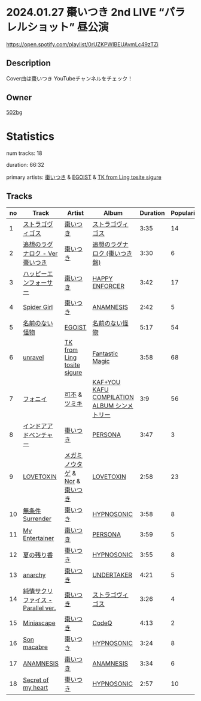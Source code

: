 # 2024.01.27 棗いつき 2nd LIVE “パラレルショット”  昼公演
https://open.spotify.com/playlist/0rUZKPWIBEUAvmLc49zTZi

## Description
Cover曲は棗いつき YouTubeチャンネルをチェック！

## Owner
[502bg](https://open.spotify.com/user/4woroafc3tx648l7zc8quofbf)

# Statistics
num tracks: 18

duration: 66:32

primary artists: [棗いつき](https://open.spotify.com/artist/1ppZuEdue8Q5RV6jDiXQ7t) & [EGOIST](https://open.spotify.com/artist/0k7JZhYS35IewiKNHW7KMj) & [TK from Ling tosite sigure](https://open.spotify.com/artist/3B9O5mYYw89fFXkwKh7jCS)

## Tracks
| no | Track | Artist | Album | Duration | Popularity |
| -- | ----- | ------ | ----- | -------- | ---------- |
| 1 | [ストラゴヴィゴス](https://open.spotify.com/track/2obZbmqYaVkPpZPimwKCBW) | [棗いつき](https://open.spotify.com/artist/1ppZuEdue8Q5RV6jDiXQ7t) | [ストラゴヴィゴス](https://open.spotify.com/album/0sKyREt8Mg9VJW0s0vwmWB) | 3:35 | 14 |
| 2 | [追想のラグナロク - Ver 棗いつき](https://open.spotify.com/track/6gggazVmecotVn8cZN3u0z) | [棗いつき](https://open.spotify.com/artist/1ppZuEdue8Q5RV6jDiXQ7t) | [追想のラグナロク (棗いつき盤)](https://open.spotify.com/album/37BDw5IW5kGG4iPqkIf3M3) | 3:30 | 6 |
| 3 | [ハッピーエンフォーサー](https://open.spotify.com/track/4Sl25GmqNWSMDC5plSpHsA) | [棗いつき](https://open.spotify.com/artist/1ppZuEdue8Q5RV6jDiXQ7t) | [HAPPY ENFORCER](https://open.spotify.com/album/1zvKmIhu8eQBw8t7veIKWW) | 3:42 | 17 |
| 4 | [Spider Girl](https://open.spotify.com/track/7tC1BMOYXstr2ROxU6fShJ) | [棗いつき](https://open.spotify.com/artist/1ppZuEdue8Q5RV6jDiXQ7t) | [ANAMNESIS](https://open.spotify.com/album/4SpMO3RF0ITtNCkGyqvC4Q) | 2:42 | 5 |
| 5 | [名前のない怪物](https://open.spotify.com/track/7ebceNRVeFRFpd4qLENYpO) | [EGOIST](https://open.spotify.com/artist/0k7JZhYS35IewiKNHW7KMj) | [名前のない怪物](https://open.spotify.com/album/7f7ca0HGWNd2UJDmaV7dUG) | 5:17 | 54 |
| 6 | [unravel](https://open.spotify.com/track/1rN9QoVxw5U7TJkyaUR8C1) | [TK from Ling tosite sigure](https://open.spotify.com/artist/3B9O5mYYw89fFXkwKh7jCS) | [Fantastic Magic](https://open.spotify.com/album/1jLua47U6YKYY4GyktVbBb) | 3:58 | 68 |
| 7 | [フォニイ](https://open.spotify.com/track/2UUwBDALzJuThY88Ro2lD2) | [可不](https://open.spotify.com/artist/3VxmIoSoAMfL0xAAQ7jHqE) & [ツミキ](https://open.spotify.com/artist/7ctyyNnO9O2dDD8bHjkCAh) | [KAF+YOU KAFU COMPILATION ALBUM シンメトリー](https://open.spotify.com/album/6ehjRidMkDZjWH82C4MbXR) | 3:9 | 56 |
| 8 | [インドアアドベンチャー](https://open.spotify.com/track/5XPdYgXoOkGujyA3UtPHUI) | [棗いつき](https://open.spotify.com/artist/1ppZuEdue8Q5RV6jDiXQ7t) | [PERSONA](https://open.spotify.com/album/77p2FUr3PH40LCdRSz79g1) | 3:47 | 3 |
| 9 | [LOVETOXIN](https://open.spotify.com/track/3GhIOCPVcTnhKfxEl4qFEp) | [メガミノウタゲ](https://open.spotify.com/artist/6CxEczBOcny5WD1BpL0sX8) & [Nor](https://open.spotify.com/artist/3wzLoR43XSiPV1smicPd8p) & [棗いつき](https://open.spotify.com/artist/1ppZuEdue8Q5RV6jDiXQ7t) | [LOVETOXIN](https://open.spotify.com/album/1rIO0ysE6AOI2bzE739qiC) | 2:58 | 23 |
| 10 | [無条件Surrender](https://open.spotify.com/track/2d3F4DimNVtWXEgVddbo6L) | [棗いつき](https://open.spotify.com/artist/1ppZuEdue8Q5RV6jDiXQ7t) | [HYPNOSONIC](https://open.spotify.com/album/0vUrlvbDctUL6x0PMVDYUk) | 3:58 | 8 |
| 11 | [My Entertainer](https://open.spotify.com/track/0IZe0tNAuYxVJg7c3FwvtH) | [棗いつき](https://open.spotify.com/artist/1ppZuEdue8Q5RV6jDiXQ7t) | [PERSONA](https://open.spotify.com/album/77p2FUr3PH40LCdRSz79g1) | 3:59 | 5 |
| 12 | [夏の残り香](https://open.spotify.com/track/1cF9o5nKff5DBbecn02bWV) | [棗いつき](https://open.spotify.com/artist/1ppZuEdue8Q5RV6jDiXQ7t) | [HYPNOSONIC](https://open.spotify.com/album/0vUrlvbDctUL6x0PMVDYUk) | 3:55 | 8 |
| 13 | [anarchy](https://open.spotify.com/track/10owCcTyGY3oMVM4kTJXdQ) | [棗いつき](https://open.spotify.com/artist/1ppZuEdue8Q5RV6jDiXQ7t) | [UNDERTAKER](https://open.spotify.com/album/6xnfVAr82M23QdDrNeBmem) | 4:21 | 5 |
| 14 | [純情サクリファイス - Parallel ver.](https://open.spotify.com/track/70i7ErqaAKYvS8WUAVDpFh) | [棗いつき](https://open.spotify.com/artist/1ppZuEdue8Q5RV6jDiXQ7t) | [ストラゴヴィゴス](https://open.spotify.com/album/0sKyREt8Mg9VJW0s0vwmWB) | 3:26 | 4 |
| 15 | [Miniascape](https://open.spotify.com/track/5fkNnsOySUdtb49Jw2jhzz) | [棗いつき](https://open.spotify.com/artist/1ppZuEdue8Q5RV6jDiXQ7t) | [CodeQ](https://open.spotify.com/album/1lA8zcDwJLysI98TCH9LmK) | 4:13 | 2 |
| 16 | [Son macabre](https://open.spotify.com/track/4bxoUvJzn90xaAMo2qoA86) | [棗いつき](https://open.spotify.com/artist/1ppZuEdue8Q5RV6jDiXQ7t) | [HYPNOSONIC](https://open.spotify.com/album/0vUrlvbDctUL6x0PMVDYUk) | 3:24 | 8 |
| 17 | [ANAMNESIS](https://open.spotify.com/track/5IJab9bnE4L8r0azXZUUSD) | [棗いつき](https://open.spotify.com/artist/1ppZuEdue8Q5RV6jDiXQ7t) | [ANAMNESIS](https://open.spotify.com/album/4SpMO3RF0ITtNCkGyqvC4Q) | 3:34 | 6 |
| 18 | [Secret of my heart](https://open.spotify.com/track/3ZrZuaLS8Rqt019SHvNbaA) | [棗いつき](https://open.spotify.com/artist/1ppZuEdue8Q5RV6jDiXQ7t) | [HYPNOSONIC](https://open.spotify.com/album/0vUrlvbDctUL6x0PMVDYUk) | 2:57 | 10 |
        

